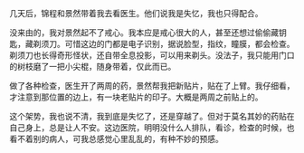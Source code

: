 几天后，锦程和景然带着我去看医生。他们说我是失忆，我也只得配合。

没来由的，我对景然起不了戒心。我本应是戒心很大的人，甚至还想过偷偷藏钥匙，藏剃须刀。可惜这边的门都是电子识别，据说脸型，指纹，瞳膜，都会检查。剃须刀也长得奇形怪状，还自带全息投影，可以用来剃头。没法子，我只能用门口的树枝磨了一把小尖棍，随身带着，仅此而已。

做了各种检查，医生开了两周的药，景然帮我把新贴片，贴在了上臂。我仔细看，才注意到那位置的边上，有一块老贴片的印子。大概是两周之前贴上的。

这个架势，我也说不清，我到底是失忆了，还是穿越了。但对于莫名其妙的药贴在自己身上，总是让人不安。这边医院，明明没什么人排队，看诊，检查的时候，也看不着别的病人，可我总感觉心里乱乱的，有种不妙的预感。
